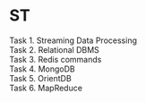 # ST  
Task 1. Streaming Data Processing  
Task 2. Relational DBMS  
Task 3. Redis commands  
Task 4. MongoDB  
Task 5. OrientDB  
Task 6. MapReduce
